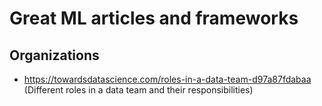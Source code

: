 # Great ML articles and frameworks

## Organizations

* https://towardsdatascience.com/roles-in-a-data-team-d97a87fdabaa (Different roles in a data team and their responsibilities)


